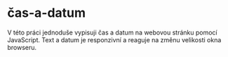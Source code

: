 # čas-a-datum
V této práci jednoduše vypisuji čas a datum na webovou stránku pomocí JavaScript.
Text a datum je responzivní a reaguje na změnu velikosti okna browseru.
